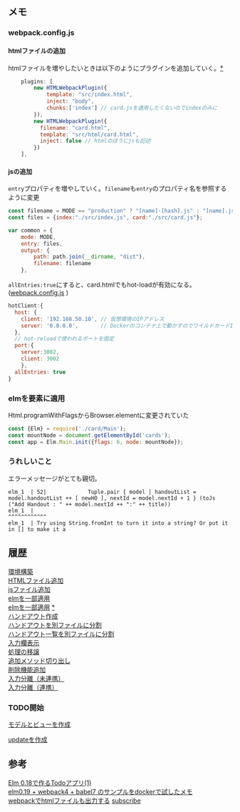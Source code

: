 

## メモ

### webpack.config.js

#### htmlファイルの追加
htmlファイルを増やしたいときは以下のようにプラグインを追加していく。[*][*4]

```js
    plugins: [
        new HTMLWebpackPlugin({
            template: "src/index.html",
            inject: "body",
            chunks:['index'] // card.jsを適用したくないのでindexのみに
        }),
        new HTMLWebpackPlugin({
          filename: "card.html",
          template: "src/html/card.html",
          inject: false // htmlのほうにjsも記述
        })
    ],
```

#### jsの追加

`entry`プロパティを増やしていく。`filename`も`entry`のプロパティ名を参照するように変更

```js
const filename = MODE == "production" ? "[name]-[hash].js" : "[name].js";
const files = {index:"./src/index.js", card:"./src/card.js"};

var common = {
    mode: MODE,
    entry: files,
    output: {
        path: path.join(__dirname, "dist"),
        filename: filename
    },
```

`allEntries:true`にすると、card.htmlでもhot-loadが有効になる。
([webpack.config.js](https://github.com/hibohiboo/develop/tree/56a1499f3a3721afb9addfffb47445528591c5d1/tutorial/lesson/elm/elm-card/app/webpack.config.js) )
```js
hotClient:{
  host: {
    client: '192.168.50.10', // 仮想環境のIPアドレス
    server: '0.0.0.0',       // Dockerのコンテナ上で動かすのでワイルドカードIPアドレスを指定
  },
  // hot-reloadで使われるポートを固定
  port:{
    server:3002,
    client: 3002
    },
  allEntries: true 
}
```

### elmを要素に適用

Html.programWithFlagsからBrowser.elementに変更されていた

```js
const {Elm} = require('./card/Main');
const mountNode = document.getElementById('cards');
const app = Elm.Main.init({flags: 6, node: mountNode});
```

### うれしいこと

エラーメッセージがとても親切。

```
elm_1  | 52|             Tuple.pair { model | handoutList = model.handoutList ++ [ newHO ], nextId = model.nextId + 1 } (toJs ("Add Handout : " ++ model.nextId ++ ":" ++ title))
elm_1  |                                                                                                                                           ^^^^^^^^^^^^
elm_1  | Try using String.fromInt to turn it into a string? Or put it in [] to make it a
```

## 履歴

[環境構築](https://github.com/hibohiboo/develop/tree/d10f2da1feb75f090d6714af7c4c73be220c7773/tutorial/lesson/elm/elm-card)  
[HTMLファイル追加](https://github.com/hibohiboo/develop/tree/95b139debb63953b660ab5ce0de78b66bec84efe/tutorial/lesson/elm/elm-card)  
[jsファイル追加](https://github.com/hibohiboo/develop/tree/e46eeb8980fa124f500081d152c6d3f9eb7ca4b2/tutorial/lesson/elm/elm-card)  
[elmを一部適用](https://github.com/hibohiboo/develop/tree/7e64462bc1acecf1a0f780c00e175b6af374069b/tutorial/lesson/elm/elm-card)  
[elmを一部適用](https://github.com/hibohiboo/develop/tree/8df449ce1520857f15b76f47eca6f27f80fdfe2b/tutorial/lesson/elm/elm-card) [*][*6]  
[ハンドアウト作成](https://github.com/hibohiboo/develop/tree/1bfcca589058e88007d2cf9f1e52dd67768a3659/tutorial/lesson/elm/elm-card)   
[ハンドアウトを別ファイルに分割](https://github.com/hibohiboo/develop/tree/266d81e5fd35f4893e230bd827a81bcbe68eff32/tutorial/lesson/elm/elm-card)   
[ハンドアウト一覧を別ファイルに分割](https://github.com/hibohiboo/develop/tree/6b8b65530d8ed5139516dd5d0fa812c9cd8d013f/tutorial/lesson/elm/elm-card)   
[入力欄表示](https://github.com/hibohiboo/develop/tree/97c609a542e2f52e19ef728a7ab72f360310edc8/tutorial/lesson/elm/elm-card)  
[処理の移譲](https://github.com/hibohiboo/develop/tree/98f97438fc3f9bc6610d684da7abed146bca3ce1/tutorial/lesson/elm/elm-card)  
[追加メソッド切り出し](https://github.com/hibohiboo/develop/tree/f5ede5a569326bed906de05515d65c7b7dda0f99/tutorial/lesson/elm/elm-card)  
[削除機能追加](https://github.com/hibohiboo/develop/tree/750d6ff8930f8323498cb8caf6da5a911bc787ae/tutorial/lesson/elm/elm-card)  
[入力分離（未連携）](https://github.com/hibohiboo/develop/tree/9839c1c1729547f04ddbcc4a5dce5f3758486ce8/tutorial/lesson/elm/elm-card)  
[入力分離（連携）](https://github.com/hibohiboo/develop/tree/fd349dfb039a3f1fe6d69397a423b474d5925c31/tutorial/lesson/elm/elm-card)  


### TODO開始
[モデルとビューを作成](https://github.com/hibohiboo/develop/tree/7726dd013e034e744ab78898e1da4eee09ad5583/tutorial/lesson/elm/elm-card) 

[updateを作成](https://github.com/hibohiboo/develop/tree/9b2f4d76b7e0959fc3c33b8eabe40297cd72b6c3/tutorial/lesson/elm/elm-card) 


## 参考

[Elm 0.18で作るTodoアプリ(1)][*1]  
[elm0.19 + webpack4 + babel7 のサンプルをdockerで試したメモ][*2]  
[webpackでhtmlファイルも出力する][*3]
[subscribe][*7]

[*1]:https://qiita.com/tomluck/items/872787cda6682834a3a1
[*2]:https://qiita.com/hibohiboo/items/b19519b4a9dbb5ec11b0
[*3]:https://ema-hiro.hatenablog.com/entry/2017/10/12/015748
[*4]:https://github.com/elm-community/elm-webpack-loader/pull/142/files
[*5]:https://github.com/jantimon/html-webpack-plugin
[*6]:https://github.com/avh4/elm-upgrade
[*7]:https://qiita.com/sand/items/eeabb2220b2ed6fc0fea